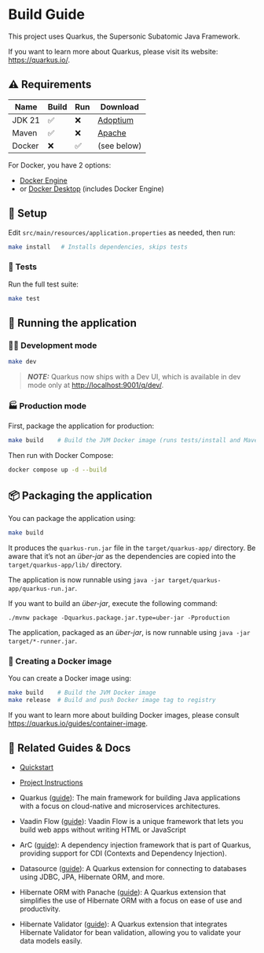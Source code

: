 # Build Guide

This project uses Quarkus, the Supersonic Subatomic Java Framework.

If you want to learn more about Quarkus, please visit its website: <https://quarkus.io/>.

## ⚠️ Requirements

| Name | Build | Run | Download |
|----------|----------|----------|----------|
| JDK 21 | ✅ | ❌ | [Adoptium](https://adoptium.net/temurin/releases/?os=any&arch=any&version=21) |
| Maven | ✅ | ❌ | [Apache](https://maven.apache.org/download.cgi) |
| Docker | ❌ | ✅ | (see below) |

For Docker, you have 2 options:

- [Docker Engine](https://docs.docker.com/engine/install/)
- or [Docker Desktop](https://docs.docker.com/desktop/) (includes Docker Engine)

## 🔧 Setup

Edit `src/main/resources/application.properties` as needed, then run:

```sh
make install   # Installs dependencies, skips tests
```

### 🧪 Tests

Run the full test suite:

```sh
make test
```

## 🚀 Running the application

### 🧑‍💻 Development mode

```sh
make dev
```

> **_NOTE:_** Quarkus now ships with a Dev UI, which is available in dev mode only at <http://localhost:9001/q/dev/>.

### 🏭 Production mode

First, package the application for production:

```sh
make build    # Build the JVM Docker image (runs tests/install and Maven package)
```

Then run with Docker Compose:

```sh
docker compose up -d --build
```

## 📦 Packaging the application

You can package the application using:

```sh
make build
```

It produces the `quarkus-run.jar` file in the `target/quarkus-app/` directory.
Be aware that it’s not an _über-jar_ as the dependencies are copied into the `target/quarkus-app/lib/` directory.

The application is now runnable using `java -jar target/quarkus-app/quarkus-run.jar`.

If you want to build an _über-jar_, execute the following command:

```shell script
./mvnw package -Dquarkus.package.jar.type=uber-jar -Pproduction
```

The application, packaged as an _über-jar_, is now runnable using `java -jar target/*-runner.jar`.

### 🐳 Creating a Docker image

You can create a Docker image using:

```sh
make build    # Build the JVM Docker image
make release  # Build and push Docker image tag to registry
```

If you want to learn more about building Docker images, please consult <https://quarkus.io/guides/container-image>.

## 📖 Related Guides & Docs

- [Quickstart](QUICKSTART.md)
- [Project Instructions](../.github/instructions/aimathtutor.instructions.md)

- Quarkus ([guide](https://quarkus.io/guides/)): The main framework for building Java applications with a focus on cloud-native and microservices architectures.
- Vaadin Flow ([guide](https://vaadin.com/docs/latest/flow/integrations/quarkus)): Vaadin Flow is a unique framework that lets you build web apps without writing HTML or JavaScript
- ArC ([guide](https://quarkus.io/guides/cdi-reference)): A dependency injection framework that is part of Quarkus, providing support for CDI (Contexts and Dependency Injection).
- Datasource ([guide](https://quarkus.io/guides/datasource)): A Quarkus extension for connecting to databases using JDBC, JPA, Hibernate ORM, and more.
- Hibernate ORM with Panache ([guide](https://quarkus.io/guides/hibernate-orm-panache)): A Quarkus extension that simplifies the use of Hibernate ORM with a focus on ease of use and productivity.
- Hibernate Validator ([guide](https://quarkus.io/guides/hibernate-validator)): A Quarkus extension that integrates Hibernate Validator for bean validation, allowing you to validate your data models easily.
